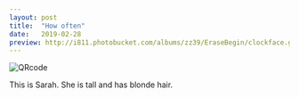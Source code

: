 ```yaml
---
layout: post
title:  "How often"
date:   2019-02-28 
preview: http://i811.photobucket.com/albums/zz39/EraseBegin/clockface.gif
---
```


![QRcode](http://i811.photobucket.com/albums/zz39/EraseBegin/weblink-ipad-lesson.png)

This is Sarah. She is tall and has blonde hair.
